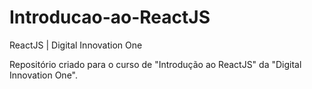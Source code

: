 # Introducao-ao-ReactJS
ReactJS | Digital Innovation One

Repositório criado para o curso de "Introdução ao ReactJS" da "Digital Innovation One".
